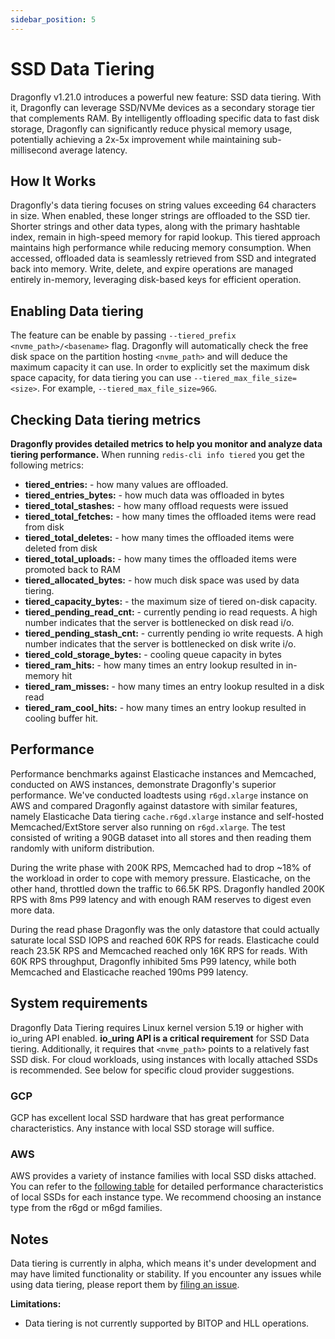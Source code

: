```yaml
---
sidebar_position: 5
---
```


# SSD Data Tiering

Dragonfly v1.21.0 introduces a powerful new feature: SSD data tiering. With it, Dragonfly
can leverage SSD/NVMe devices as a secondary storage tier that complements
RAM. By intelligently offloading specific data to fast disk storage,
Dragonfly can significantly reduce physical memory usage, potentially
achieving a 2x-5x improvement while maintaining sub-millisecond average latency.

## How It Works

Dragonfly's data tiering focuses on string values exceeding 64 characters in size.
When enabled, these longer strings are offloaded to the SSD tier.
Shorter strings and other data types, along with the primary hashtable index,
remain in high-speed memory for rapid lookup. This tiered approach maintains high performance
while reducing memory consumption. When accessed, offloaded data is seamlessly retrieved from
SSD and integrated back into memory. Write, delete, and expire operations are managed
entirely in-memory, leveraging disk-based keys for efficient operation.


## Enabling Data tiering
The feature can be enable by passing `--tiered_prefix <nvme_path>/<basename>` flag.
Dragonfly will automatically check the free disk space on the partition hosting `<nvme_path>` and
will deduce the maximum capacity it can use. In order to explicitly set the maximum
disk space capacity, for data tiering you can use `--tiered_max_file_size=<size>`. For example,
`--tiered_max_file_size=96G`.

## Checking Data tiering metrics

**Dragonfly provides detailed metrics to help you monitor and analyze data tiering performance.**
When running `redis-cli info tiered` you get the following metrics:

* **tiered_entries:**  - how many values are offloaded.
* **tiered_entries_bytes:** - how much data was offloaded in bytes
* **tiered_total_stashes:** - how many offload requests were issued
* **tiered_total_fetches:** - how many times the offloaded items were read from disk
* **tiered_total_deletes:** - how many times the offloaded items were deleted from disk
* **tiered_total_uploads:** - how many times the offloaded items were promoted back to RAM
* **tiered_allocated_bytes:** - how much disk space was used by data tiering.
* **tiered_capacity_bytes:** - the maximum size of tiered on-disk capacity.
* **tiered_pending_read_cnt:**   - currently pending io read requests. A high number indicates
that the server is bottlenecked on disk read i/o.
* **tiered_pending_stash_cnt:**  - currently pending io write requests. A high number indicates that
the server is bottlenecked on disk write i/o.
* **tiered_cold_storage_bytes:** - cooling queue capacity in bytes
* **tiered_ram_hits:**           - how many times an entry lookup resulted in in-memory hit
* **tiered_ram_misses:**         - how many times an entry lookup resulted in a disk read
* **tiered_ram_cool_hits:**      - how many times an entry lookup resulted in cooling buffer hit.

## Performance
Performance benchmarks against Elasticache instances and Memcached,
conducted on AWS instances, demonstrate Dragonfly's superior performance.
We've conducted loadtests using `r6gd.xlarge` instance on AWS and compared Dragonfly against
datastore with similar features, namely Elasticache Data tiering `cache.r6gd.xlarge` instance and
self-hosted Memcached/ExtStore server also running on `r6gd.xlarge`. The test consisted of
writing a 90GB dataset into all stores and then reading them randomly with uniform distribution.

During the write phase with 200K RPS, Memcached had to drop ~18% of the workload in order
to cope with memory pressure. Elasticache, on the other hand, throttled down the traffic to 66.5K RPS.
Dragonfly handled 200K RPS with 8ms P99 latency and with enough RAM reserves to digest even more
data.

During the read phase Dragonfly was the only datastore that could actually
saturate local SSD IOPS and reached 60K RPS for reads. Elasticache could reach 23.5K RPS
and Memcached reached only 16K RPS for reads. With 60K RPS throughput,
Dragonfly inhibited 5ms P99 latency, while both Memcached and Elasticache reached 190ms P99 latency.

## System requirements
Dragonfly Data Tiering requires Linux kernel version 5.19 or higher with io_uring API enabled.
**io_uring API is a critical requirement** for SSD Data tiering. Additionally, it requires
that `<nvme_path>` points to a relatively fast SSD disk. For cloud workloads, using instances
with locally attached SSDs is recommended. See below for specific cloud provider suggestions.

### GCP
GCP has excellent local SSD hardware that has great performance characteristics.
Any instance with local SSD storage will suffice.

### AWS
AWS provides a variety of instance families with local SSD disks attached.
You can refer to the [following table](https://docs.aws.amazon.com/ec2/latest/instancetypes/mo.html#mo_instance-store)
for detailed performance characteristics of local SSDs for each instance type.
We recommend choosing an instance type from the r6gd or m6gd families.


## Notes
Data tiering is currently in alpha, which means it's under development and may have
limited functionality or stability. If you encounter any issues while using data tiering,
please report them by [filing an issue](https://github.com/dragonflydb/dragonfly/issues/).

**Limitations:**
* Data tiering is not currently supported by BITOP and HLL operations.
